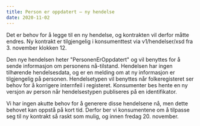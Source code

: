 ```yaml
---
title: Person er oppdatert – ny hendelse
date: 2020-11-02
---
```


Det er behov for å legge til en ny hendelse, og kontrakten vil derfor måtte endres. Ny kontrakt er tilgjengelig i konsumenttest via   v1/hendelser/xsd fra 3. november klokken 12. 

Den nye hendelsen heter "PersonenErOppdatert"  og vil benyttes for å sende informasjon om personens nå-tilstand. Hendelsen har ingen tilhørende hendelsesdata, og er en melding om at ny informasjon er tilgjengelig på personen. Hendelsetypen vil benyttes når folkeregisteret ser behov for å korrigere internfeil i registeret. Konsumenter bes hente en ny versjon av person når hendelsestypen publiseres på en identifikator.      

Vi har ingen akutte behov for å generere disse hendelsene nå, men dette behovet kan oppstå på kort tid. Derfor ber vi konsumentene om å tilpasse seg til ny kontrakt så raskt som mulig, og innen fredag 20. november. 
